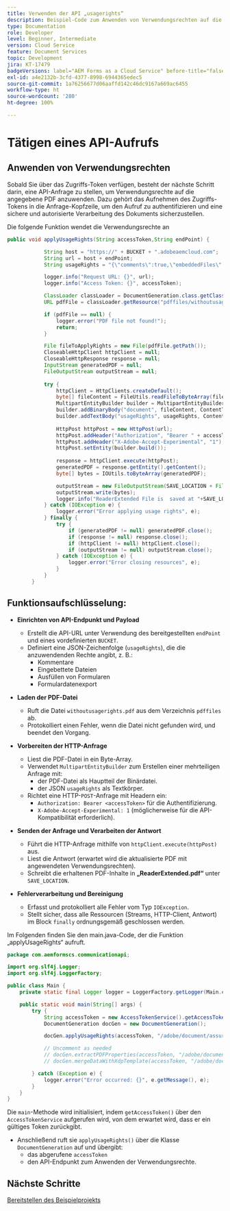 ```yaml
---
title: Verwenden der API „usagerights“
description: Beispiel-Code zum Anwenden von Verwendungsrechten auf die bereitgestellte PDF
type: Documentation
role: Developer
level: Beginner, Intermediate
version: Cloud Service
feature: Document Services
topic: Development
jira: KT-17479
badgeVersions: label="AEM Forms as a Cloud Service" before-title="false"
exl-id: a4e2132b-3cfd-4377-8998-6944365edec5
source-git-commit: 1a76256677d06aaffd142c46dc9167a669ac6455
workflow-type: ht
source-wordcount: '280'
ht-degree: 100%

---
```


# Tätigen eines API-Aufrufs

## Anwenden von Verwendungsrechten

Sobald Sie über das Zugriffs-Token verfügen, besteht der nächste Schritt darin, eine API-Anfrage zu stellen, um Verwendungsrechte auf die angegebene PDF anzuwenden. Dazu gehört das Aufnehmen des Zugriffs-Tokens in die Anfrage-Kopfzeile, um den Aufruf zu authentifizieren und eine sichere und autorisierte Verarbeitung des Dokuments sicherzustellen.

Die folgende Funktion wendet die Verwendungsrechte an

```java
public void applyUsageRights(String accessToken,String endPoint) {

            String host = "https://" + BUCKET + ".adobeaemcloud.com";
            String url = host + endPoint;
            String usageRights = "{\"comments\":true,\"embeddedFiles\":true,\"formFillIn\":true,\"formDataExport\":true}";

            logger.info("Request URL: {}", url);
            logger.info("Access Token: {}", accessToken);

            ClassLoader classLoader = DocumentGeneration.class.getClassLoader();
            URL pdfFile = classLoader.getResource("pdffiles/withoutusagerights.pdf");

            if (pdfFile == null) {
                logger.error("PDF file not found!");
                return;
            }

            File fileToApplyRights = new File(pdfFile.getPath());
            CloseableHttpClient httpClient = null;
            CloseableHttpResponse response = null;
            InputStream generatedPDF = null;
            FileOutputStream outputStream = null;
            
            try {
                httpClient = HttpClients.createDefault();
                byte[] fileContent = FileUtils.readFileToByteArray(fileToApplyRights);
                MultipartEntityBuilder builder = MultipartEntityBuilder.create();
                builder.addBinaryBody("document", fileContent, ContentType.create("application/pdf"),fileToApplyRights.getName());
                builder.addTextBody("usageRights", usageRights, ContentType.APPLICATION_JSON);
                
                HttpPost httpPost = new HttpPost(url);
                httpPost.addHeader("Authorization", "Bearer " + accessToken);
                httpPost.addHeader("X-Adobe-Accept-Experimental", "1");
                httpPost.setEntity(builder.build());
                
                response = httpClient.execute(httpPost);
                generatedPDF = response.getEntity().getContent();
                byte[] bytes = IOUtils.toByteArray(generatedPDF);

                outputStream = new FileOutputStream(SAVE_LOCATION + File.separator + "ReaderExtended.pdf");
                outputStream.write(bytes);
                logger.info("ReaderExtended File is  saved at "+SAVE_LOCATION);
            } catch (IOException e) {
                logger.error("Error applying usage rights", e);
            } finally {
                try {
                    if (generatedPDF != null) generatedPDF.close();
                    if (response != null) response.close();
                    if (httpClient != null) httpClient.close();
                    if (outputStream != null) outputStream.close();
                } catch (IOException e) {
                    logger.error("Error closing resources", e);
                }
            }
        }
```

## Funktionsaufschlüsselung:



* **Einrichten von API-Endpunkt und Payload**
   * Erstellt die API-URL unter Verwendung des bereitgestellten `endPoint` und eines vordefinierten `BUCKET`.
   * Definiert eine JSON-Zeichenfolge (`usageRights`), die die anzuwendenden Rechte angibt, z. B.:
      * Kommentare
      * Eingebettete Dateien
      * Ausfüllen von Formularen
      * Formulardatenexport

* **Laden der PDF-Datei**
   * Ruft die Datei `withoutusagerights.pdf` aus dem Verzeichnis `pdffiles` ab.
   * Protokolliert einen Fehler, wenn die Datei nicht gefunden wird, und beendet den Vorgang.

* **Vorbereiten der HTTP-Anfrage**
   * Liest die PDF-Datei in ein Byte-Array.
   * Verwendet `MultipartEntityBuilder` zum Erstellen einer mehrteiligen Anfrage mit:
      * der PDF-Datei als Hauptteil der Binärdatei.
      * der JSON `usageRights` als Textkörper.
   * Richtet eine HTTP-`POST`-Anfrage mit Headern ein:
      * `Authorization: Bearer <accessToken>` für die Authentifizierung.
      * `X-Adobe-Accept-Experimental: 1` (möglicherweise für die API-Kompatibilität erforderlich).

* **Senden der Anfrage und Verarbeiten der Antwort**
   * Führt die HTTP-Anfrage mithilfe von `httpClient.execute(httpPost)` aus.
   * Liest die Antwort (erwartet wird die aktualisierte PDF mit angewendeten Verwendungsrechten).
   * Schreibt die erhaltenen PDF-Inhalte in **„ReaderExtended.pdf“** unter `SAVE_LOCATION`.

* **Fehlerverarbeitung und Bereinigung**
   * Erfasst und protokolliert alle Fehler vom Typ `IOException`.
   * Stellt sicher, dass alle Ressourcen (Streams, HTTP-Client, Antwort) im Block `finally` ordnungsgemäß geschlossen werden.

Im Folgenden finden Sie den main.java-Code, der die Funktion „applyUsageRights“ aufruft.

```java
package com.aemformscs.communicationapi;

import org.slf4j.Logger;
import org.slf4j.LoggerFactory;

public class Main {
    private static final Logger logger = LoggerFactory.getLogger(Main.class);

    public static void main(String[] args) {
        try {
            String accessToken = new AccessTokenService().getAccessToken();
            DocumentGeneration docGen = new DocumentGeneration();

            docGen.applyUsageRights(accessToken, "/adobe/document/assure/usagerights");

            // Uncomment as needed
            // docGen.extractPDFProperties(accessToken, "/adobe/document/extract/pdfproperties");
            // docGen.mergeDataWithXdpTemplate(accessToken, "/adobe/document/generate/pdfform");

        } catch (Exception e) {
            logger.error("Error occurred: {}", e.getMessage(), e);
        }
    }
}
```

Die `main`-Methode wird initialisiert, indem `getAccessToken()` über den `AccessTokenService` aufgerufen wird, von dem erwartet wird, dass er ein gültiges Token zurückgibt.

* Anschließend ruft sie `applyUsageRights()` über die Klasse `DocumentGeneration` auf und übergibt:
   * das abgerufene `accessToken`
   * den API-Endpunkt zum Anwenden der Verwendungsrechte.


## Nächste Schritte

[Bereitstellen des Beispielprojekts](sample-project.md)
